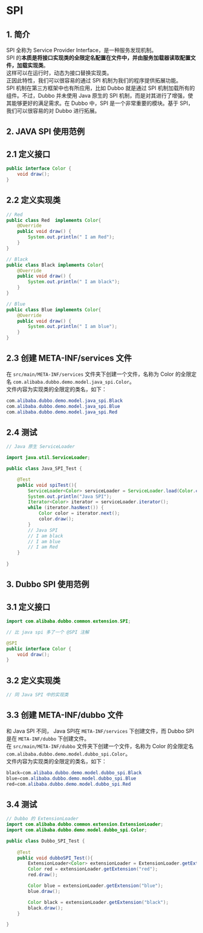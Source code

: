 # SPI

## 1. 简介
SPI 全称为 Service Provider Interface，是一种服务发现机制。<br>
SPI 的**本质是将接口实现类的全限定名配置在文件中，并由服务加载器读取配置文件，加载实现类**。<br>
这样可以在运行时，动态为接口替换实现类。<br>
正因此特性，我们可以很容易的通过 SPI 机制为我们的程序提供拓展功能。<br>
SPI 机制在第三方框架中也有所应用，比如 Dubbo 就是通过 SPI 机制加载所有的组件。不过，Dubbo 并未使用 Java 原生的 SPI 机制，而是对其进行了增强，使其能够更好的满足需求。在 Dubbo 中，SPI 是一个非常重要的模块。基于 SPI，我们可以很容易的对 Dubbo 进行拓展。

## 2. JAVA SPI 使用范例

## 2.1 定义接口
```java
public interface Color {
	void draw();
}
```
## 2.2 定义实现类
```java
// Red
public class Red  implements Color{
	@Override
	public void draw() {
		System.out.println(" I am Red");
	}
}

// Black
public class Black implements Color{
	@Override
	public void draw() {
		System.out.println(" I am black");
	}
}

// Blue
public class Blue implements Color{
	@Override
	public void draw() {
		System.out.println(" I am blue");
	}
}
```

## 2.3 创建 META-INF/services 文件
在 `src/main/META-INF/services` 文件夹下创建一个文件，名称为 Color 的全限定名 `com.alibaba.dubbo.demo.model.java_spi.Color`。<br>
文件内容为实现类的全限定的类名，如下：

```java
com.alibaba.dubbo.demo.model.java_spi.Black
com.alibaba.dubbo.demo.model.java_spi.Blue
com.alibaba.dubbo.demo.model.java_spi.Red
```

## 2.4 测试

```java
// Java 原生 ServiceLoader

import java.util.ServiceLoader;

public class Java_SPI_Test {

	@Test
	public void spiTest(){
		ServiceLoader<Color> serviceLoader = ServiceLoader.load(Color.class);
		System.out.println("Java SPI");
		Iterator<Color> iterator = serviceLoader.iterator();
		while (iterator.hasNext()) {
			Color color = iterator.next();
			color.draw();
		}
		// Java SPI
		// I am black
		// I am blue
		// I am Red
	}
	
}
```


## 3. Dubbo SPI 使用范例

## 3.1 定义接口
```java
import com.alibaba.dubbo.common.extension.SPI;

// 比 java spi 多了一个 @SPI 注解

@SPI
public interface Color {
	void draw();
}
```

## 3.2 定义实现类
```java
// 同 Java SPI 中的实现类
```

## 3.3 创建 META-INF/dubbo 文件
和 Java SPI 不同， Java SPI在 `META-INF/services` 下创建文件，而 Dubbo SPI 是在 `META-INF/dubbo` 下创建文件。<br>
在 `src/main/META-INF/dubbo` 文件夹下创建一个文件，名称为 Color 的全限定名 `com.alibaba.dubbo.demo.model.dubbo_spi.Color`。<br>
文件内容为实现类的全限定的类名，如下：

```java
black=com.alibaba.dubbo.demo.model.dubbo_spi.Black
blue=com.alibaba.dubbo.demo.model.dubbo_spi.Blue
red=com.alibaba.dubbo.demo.model.dubbo_spi.Red
```

## 3.4 测试

```java
// Dubbo 的 ExtensionLoader
import com.alibaba.dubbo.common.extension.ExtensionLoader;
import com.alibaba.dubbo.demo.model.dubbo_spi.Color;

public class Dubbo_SPI_Test {
	
	@Test
	public void dubboSPI_Test(){
		ExtensionLoader<Color> extensionLoader = ExtensionLoader.getExtensionLoader(Color.class);
		Color red = extensionLoader.getExtension("red");
		red.draw();

		Color blue = extensionLoader.getExtension("blue");
		blue.draw();

		Color black = extensionLoader.getExtension("black");
		black.draw();
	}

}

```


